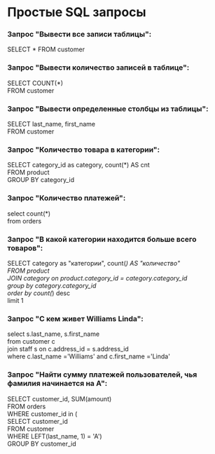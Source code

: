 # Простые SQL запросы

### Запрос "Вывести все записи таблицы":
SELECT * FROM customer


### Запрос "Вывести количество записей в таблице":
SELECT COUNT(*)                             
FROM customer


### Запрос "Вывести определенные столбцы из таблицы":
SELECT last_name, first_name                         
FROM customer


### Запрос "Количество товара в категории":
SELECT category_id as category, count(*) AS cnt                   
FROM product                    
GROUP BY category_id                             


### Запрос "Количество платежей":
select count(*)                     
from orders  


### Запроc "В какой категории находится больше всего товаров":
SELECT category as "категории", count(*) AS "количество"             
FROM product                        
JOIN category on product.category_id = category.category_id                 
group by category.category_id                     
order by count(*) desc                         
limit 1


### Запроc "С кем живет Williams Linda":
select s.last_name, s.first_name                  
from customer c                    
join staff s on c.address_id = s.address_id                     
where c.last_name ='Williams' and c.first_name ='Linda'


### Запроc "Найти сумму платежей пользователей, чья фамилия начинается на А":
 SELECT customer_id, SUM(amount)               
 FROM orders                   
 WHERE customer_id in (                   
 	SELECT customer_id               
 	FROM customer              
 	WHERE LEFT(last_name, 1) = 'A')               
 GROUP BY customer_id

